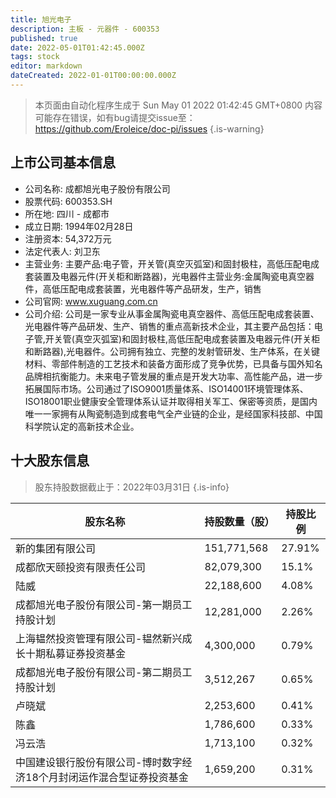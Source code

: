 ```yaml
---
title: 旭光电子
description: 主板 - 元器件 - 600353
published: true
date: 2022-05-01T01:42:45.000Z
tags: stock
editor: markdown
dateCreated: 2022-01-01T00:00:00.000Z
---
```


> 本页面由自动化程序生成于 Sun May 01 2022 01:42:45 GMT+0800
> 内容可能存在错误，如有bug请提交issue至：https://github.com/Eroleice/doc-pi/issues
{.is-warning}

## 上市公司基本信息
- 公司名称: 成都旭光电子股份有限公司
- 股票代码: 600353.SH
- 所在地: 四川 - 成都市
- 成立日期: 1994年02月28日
- 注册资本: 54,372万元
- 法定代表人: 刘卫东
- 主营业务: 主要产品:电子管，开关管(真空灭弧室)和固封极柱，高低压配电成套装置及电器元件(开关柜和断路器)，光电器件主营业务:金属陶瓷电真空器件，高低压配电成套装置，光电器件等产品研发，生产，销售
- 公司官网: www.xuguang.com.cn
- 公司介绍: 公司是一家专业从事金属陶瓷电真空器件、高低压配电成套装置、光电器件等产品研发、生产、销售的重点高新技术企业，其主要产品包括：电子管,开关管(真空灭弧室)和固封极柱,高低压配电成套装置及电器元件(开关柜和断路器),光电器件。公司拥有独立、完整的发射管研发、生产体系，在关键材料、零部件制造的工艺技术和装备方面形成了竞争优势，已具备与国外知名品牌相抗衡能力。未来电子管发展的重点是开发大功率、高性能产品，进一步拓展国际市场。公司通过了ISO9001质量体系、ISO14001环境管理体系、ISO18001职业健康安全管理体系认证并取得相关军工、保密等资质，是国内唯一一家拥有从陶瓷制造到成套电气全产业链的企业，是经国家科技部、中国科学院认定的高新技术企业。


## 十大股东信息
> 股东持股数据截止于：2022年03月31日
{.is-info}

| 股东名称 | 持股数量（股） | 持股比例 |
| --- | --- | --- |
| 新的集团有限公司 | 151,771,568 | 27.91% |
| 成都欣天颐投资有限责任公司 | 82,079,300 | 15.1% |
| 陆威 | 22,188,600 | 4.08% |
| 成都旭光电子股份有限公司-第一期员工持股计划 | 12,281,000 | 2.26% |
| 上海韫然投资管理有限公司-韫然新兴成长十期私募证券投资基金 | 4,300,000 | 0.79% |
| 成都旭光电子股份有限公司-第二期员工持股计划 | 3,512,267 | 0.65% |
| 卢晓斌 | 2,253,600 | 0.41% |
| 陈鑫 | 1,786,600 | 0.33% |
| 冯云浩 | 1,713,100 | 0.32% |
| 中国建设银行股份有限公司-博时数字经济18个月封闭运作混合型证券投资基金 | 1,659,200 | 0.31% |




